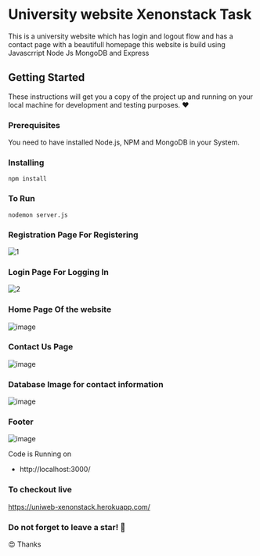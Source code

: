 # University website Xenonstack Task

This is a university website which has login and logout flow and has a contact page with a beautifull homepage this website is build using Javascrript Node Js MongoDB and Express

## Getting Started

These instructions will get you a copy of the project up and running on your local machine for development and testing purposes. :heart:

### Prerequisites

You need to have installed Node.js, NPM and MongoDB in your System.

### Installing
```
npm install
```

### To Run
```
nodemon server.js
```

### Registration Page For Registering 


![1](https://user-images.githubusercontent.com/55074104/196818288-704fcec3-7e7e-40cb-98af-376f43a49db0.png)

### Login Page For Logging In

![2](https://user-images.githubusercontent.com/55074104/196818936-c0bb405e-bf1e-4131-a174-eba36c5a5275.png)

### Home Page Of the website 
![image](https://user-images.githubusercontent.com/55074104/196819274-16192064-7e2b-4602-8bdd-4ba44f30168d.png)


### Contact Us Page

![image](https://user-images.githubusercontent.com/55074104/196823377-52a7e48e-7773-4053-b3e8-41b7b6540311.png)


### Database Image for contact information

![image](https://user-images.githubusercontent.com/55074104/196823503-ef72ca36-8b43-4efe-b9cf-5422c893f74d.png)



### Footer

![image](https://user-images.githubusercontent.com/55074104/196819596-d002131f-3b12-4b15-974e-bf685f776529.png)



Code is Running on 
+ http://localhost:3000/

### To checkout live
<a href="https://uniweb-xenonstack.herokuapp.com/" target="_blank">https://uniweb-xenonstack.herokuapp.com/</a>

### Do not forget to leave a star! :hugs:

:heart_eyes: Thanks
